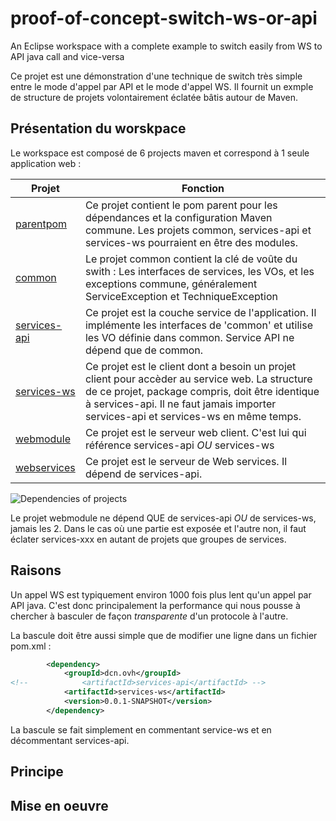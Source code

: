 # proof-of-concept-switch-ws-or-api
An Eclipse workspace with a complete example to switch easily from WS to API java call and vice-versa

Ce projet est une démonstration d'une technique de switch très simple entre le mode d'appel par API et le mode d'appel WS. Il fournit un exmple de structure de projets volontairement éclatée bâtis autour de Maven.

## Présentation du worskpace
Le workspace est composé de 6 projects maven et correspond à 1 seule application web :

|Projet|Fonction|
|---   |---     |
|[parentpom](./parentpom)   |Ce projet contient le pom parent pour les dépendances et la configuration Maven commune. Les projets common, services-api et services-ws pourraient en être des modules.|
|[common](./common)      |Le projet common contient la clé de voûte du swith : Les interfaces de services, les VOs, et les exceptions commune, généralement ServiceException et TechniqueException|
|[services-api](./services-api)|Ce projet est la couche service de l'application. Il implémente les interfaces de 'common' et utilise les VO définie dans common. Service API ne dépend que de common.      |
|[services-ws](./services-ws) |Ce projet est le client dont a besoin un projet client pour accèder au service web. La structure de ce projet, package compris, doit être identique à services-api. Il ne faut jamais importer services-api et services-ws en même temps.|
|[webmodule](./webmoduled)   |Ce projet est le serveur web client. C'est lui qui référence services-api *OU* services-ws|
|[webservices](./webservices) |Ce projet est le serveur de Web services. Il dépend de services-api.        |

![Dependencies of projects](./resource/dependencies_project.png)

Le projet webmodule ne dépend QUE de services-api *OU* de services-ws, jamais les 2. Dans le cas où une partie est exposée et l'autre non, il faut éclater services-xxx en autant de projets que groupes de services.

## Raisons
Un appel WS est typiquement environ 1000 fois plus lent qu'un appel par API java. C'est donc principalement la performance qui nous pousse à chercher à basculer de façon _transparente_ d'un protocole à l'autre. 

La bascule doit être aussi simple que de modifier une ligne dans un fichier pom.xml :
```xml
		<dependency>
			<groupId>dcn.ovh</groupId>
<!-- 			<artifactId>services-api</artifactId> -->
			<artifactId>services-ws</artifactId>
			<version>0.0.1-SNAPSHOT</version>
		</dependency>
````
La bascule se fait simplement en commentant service-ws et en décommentant services-api.

## Principe


## Mise en oeuvre